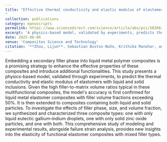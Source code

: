 ```yaml
---
title: "Effective thermal conductivity and elastic modulus of elastomer composites with liquid metal and solid inclusions
"
collection: publications
category: manuscripts
permalink: https://www.sciencedirect.com/science/article/abs/pii/S026635382500226X
excerpt: 'A physics-based model, validated by experiments, predicts thermal conductivity and elastic modulus of liquid metal composites with both liquid and solid fillers.'
date: 2025-06-06
venue: 'Composites Science and Technology'
citation: '**Zhou, Lijun**, Sebastian Bustos-Nuño, Krithika Manohar, and Mohammad H. Malakooti. "Effective Thermal Conductivity and Elastic Modulus of Elastomer Composites with Liquid Metal and Solid Inclusions." Composites Science and Technology (2025): 111258.'
---
```


Embedding a secondary filler phase into liquid metal polymer composites is a promising strategy to enhance the effective properties of these composites and introduce additional functionalities. This study presents a physics-based model, validated through experiments, to predict the thermal conductivity and elastic modulus of elastomers with liquid and solid inclusions. Given the high filler-to-matrix volume ratios typical in these multifunctional composites, the model's accuracy is first confirmed for liquid metal elastomer composites with filler volume fractions exceeding 50%. It is then extended to composites containing both liquid and solid particles. To investigate the effects of filler phase, size, and volume fraction, we synthesized and characterized three composite types: one with only liquid eutectic gallium–indium droplets, one with only solid zinc oxide particles, and one with both. This comprehensive study of modeling and experimental results, alongside failure strain analysis, provides new insights into the elasticity of functional elastomer composites with mixed filler types.
